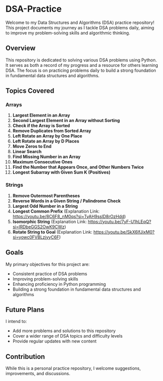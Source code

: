# DSA-Practice

Welcome to my Data Structures and Algorithms (DSA) practice repository! This project documents my journey as I tackle DSA problems daily, aiming to improve my problem-solving skills and algorithmic thinking.

## Overview

This repository is dedicated to solving various DSA problems using Python. It serves as both a record of my progress and a resource for others learning DSA. The focus is on practicing problems daily to build a strong foundation in fundamental data structures and algorithms.

## Topics Covered

### Arrays

1. **Largest Element in an Array**
2. **Second Largest Element in an Array without Sorting**
3. **Check if the Array is Sorted**
4. **Remove Duplicates from Sorted Array**
5. **Left Rotate an Array by One Place**
6. **Left Rotate an Array by D Places**
7. **Move Zeros to End**
8. **Linear Search**
9. **Find Missing Number in an Array**
10. **Maximum Consecutive Ones**
11. **Find the Number that Appears Once, and Other Numbers Twice**
12. **Longest Subarray with Given Sum K (Positives)**

### Strings

1. **Remove Outermost Parentheses** 
2. **Reverse Words in a Given String / Palindrome Check**
3. **Largest Odd Number in a String**
4. **Longest Common Prefix** (Explanation Link: https://youtu.be/8C6F8_nM0qs?si=TyAH9sslD8rOzHdd)
5. **Isomorphic String** (Explanation Link: https://youtu.be/7yF-U1hLEqQ?si=lRDbeGGS2OwK9CWz)
6. **Rotate String to Goal** (Explanation Link: https://youtu.be/SkX6IfJixM0?si=yowc0FVBLzjyyC6F)
## Goals

My primary objectives for this project are:

- Consistent practice of DSA problems
- Improving problem-solving skills
- Enhancing proficiency in Python programming
- Building a strong foundation in fundamental data structures and algorithms

## Future Plans

I intend to:

- Add more problems and solutions to this repository
- Cover a wider range of DSA topics and difficulty levels
- Provide regular updates with new content

## Contribution

While this is a personal practice repository, I welcome suggestions, improvements, and discussions. 

